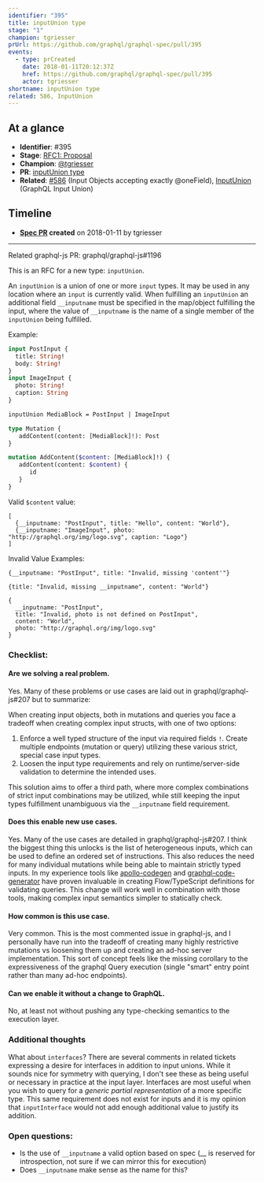 ```yaml
---
identifier: "395"
title: inputUnion type
stage: "1"
champion: tgriesser
prUrl: https://github.com/graphql/graphql-spec/pull/395
events:
  - type: prCreated
    date: 2018-01-11T20:12:37Z
    href: https://github.com/graphql/graphql-spec/pull/395
    actor: tgriesser
shortname: inputUnion type
related: 586, InputUnion
---
```


## At a glance

- **Identifier**: #395
- **Stage**: [RFC1: Proposal](https://github.com/graphql/graphql-spec/blob/main/CONTRIBUTING.md#stage-1-proposal)
- **Champion**: [@tgriesser](https://github.com/tgriesser)
- **PR**: [inputUnion type](https://github.com/graphql/graphql-spec/pull/395)
- **Related**: [#586](/rfcs/586) (Input Objects accepting exactly @oneField), [InputUnion](/rfcs/InputUnion) (GraphQL Input Union)

<!-- BEGIN_CUSTOM_TEXT -->



<!-- END_CUSTOM_TEXT -->

## Timeline

- **[Spec PR](https://github.com/graphql/graphql-spec/pull/395) created** on 2018-01-11 by tgriesser

<!-- VERBATIM -->

---

Related graphql-js PR: graphql/graphql-js#1196

This is an RFC for a new type: `inputUnion`. 

An `inputUnion` is a union of one or more `input` types. It may be used in any location where an `input` is currently valid. When fulfilling an `inputUnion` an additional field `__inputname` must be specified in the map/object fulfilling the input, where the value of `__inputname` is the name of a single member of the `inputUnion` being fulfilled.

Example:

```graphql
input PostInput {
  title: String!
  body: String!
}
input ImageInput {
  photo: String!
  caption: String
}

inputUnion MediaBlock = PostInput | ImageInput

type Mutation {
   addContent(content: [MediaBlock]!): Post   
}

mutation AddContent($content: [MediaBlock]!) {
   addContent(content: $content) {
      id
   }
}
```

Valid `$content` value:

```
[
  {__inputname: "PostInput", title: "Hello", content: "World"},
  {__inputname: "ImageInput", photo: "http://graphql.org/img/logo.svg", caption: "Logo"}
]
```
Invalid Value Examples:
```
{__inputname: "PostInput", title: "Invalid, missing 'content'"}
```
```
{title: "Invalid, missing __inputname", content: "World"}
```
```
{
  __inputname: "PostInput", 
  title: "Invalid, photo is not defined on PostInput", 
  content: "World", 
  photo: "http://graphql.org/img/logo.svg"
}
```

### Checklist:

#### Are we solving a real problem.

Yes. Many of these problems or use cases are laid out in graphql/graphql-js#207 but to summarize:

When creating input objects, both in mutations and queries you face a tradeoff when creating complex input structs, with one of two options:

1. Enforce a well typed structure of the input via required fields `!`. Create multiple endpoints (mutation or query) utilizing these various strict, special case input types.
1. Loosen the input type requirements and rely on runtime/server-side validation to determine the intended uses.

This solution aims to offer a third path, where more complex combinations of strict input combinations may be utilized, while still keeping the input types fulfillment unambiguous via the `__inputname` field requirement.

#### Does this enable new use cases.

Yes. Many of the use cases are detailed in graphql/graphql-js#207. I think the biggest thing this unlocks is the list of heterogeneous inputs, which can be used to define an ordered set of instructions. This also reduces the need for many individual mutations while being able to maintain strictly typed inputs. In my experience tools like [apollo-codegen](https://github.com/apollographql/apollo-codegen) and [graphql-code-generator](https://github.com/dotansimha/graphql-code-generator) have proven invaluable in creating Flow/TypeScript definitions for validating queries. This change will work well in combination with those tools, making complex input semantics simpler to statically check.

#### How common is this use case.

Very common. This is the most commented issue in graphql-js, and I personally have run into the tradeoff of creating many highly restrictive mutations vs loosening them up and creating an ad-hoc server implementation. This sort of concept feels like the missing corollary to the expressiveness of the graphql Query execution (single "smart" entry point rather than many ad-hoc endpoints).

#### Can we enable it without a change to GraphQL.

No, at least not without pushing any type-checking semantics to the execution layer.

### Additional thoughts

What about `interfaces`? There are several comments in related tickets expressing a desire for interfaces in addition to input unions. While it sounds nice for symmetry with querying, I don't see these as being useful or necessary in practice at the input layer. Interfaces are most useful when you wish to query for a _generic partial representation_ of a more specific type. This same requirement does not exist for inputs and it is my opinion that `inputInterface` would not add enough additional value to justify its addition.

### Open questions:

- Is the use of `__inputname` a valid option based on spec (__ is reserved for introspection, not sure if we can mirror this for execution)
- Does `__inputname` make sense as the name for this?
